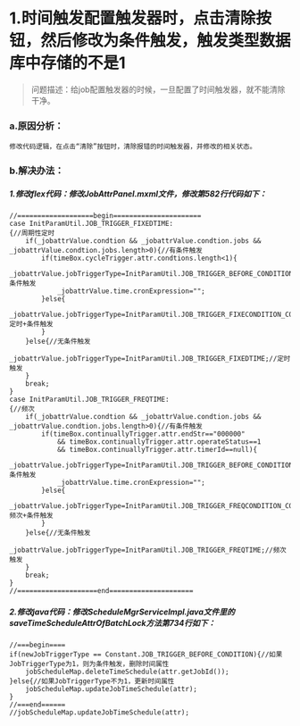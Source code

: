 # 1.时间触发配置触发器时，点击清除按钮，然后修改为条件触发，触发类型数据库中存储的不是1

> 问题描述：给job配置触发器的时候，一旦配置了时间触发器，就不能清除干净。

### a.原因分析：
	修改代码逻辑，在点击“清除”按钮时，清除报错的时间触发器，并修改的相关状态。

### b.解决办法：

##### 1.修改flex代码：修改JobAttrPanel.mxml文件，修改第582行代码如下：
	//===================begin======================
	case InitParamUtil.JOB_TRIGGER_FIXEDTIME:
	{//周期性定时
		if(_jobattrValue.condtion && _jobattrValue.condtion.jobs && _jobattrValue.condtion.jobs.length>0){//有条件触发
			if(timeBox.cycleTrigger.attr.condtions.length<1){
				_jobattrValue.jobTriggerType=InitParamUtil.JOB_TRIGGER_BEFORE_CONDITION;//条件触发
				_jobattrValue.time.cronExpression="";
			}else{
				_jobattrValue.jobTriggerType=InitParamUtil.JOB_TRIGGER_FIXECONDITION_COMB;//定时+条件触发
			}
		}else{//无条件触发
			_jobattrValue.jobTriggerType=InitParamUtil.JOB_TRIGGER_FIXEDTIME;//定时触发
		}
		break;
	}
	case InitParamUtil.JOB_TRIGGER_FREQTIME:
	{//频次
		if(_jobattrValue.condtion && _jobattrValue.condtion.jobs && _jobattrValue.condtion.jobs.length>0){//有条件触发
			if(timeBox.continuallyTrigger.attr.endStr=="000000" 
				&& timeBox.continuallyTrigger.attr.operateStatus==1 
				&& timeBox.continuallyTrigger.attr.timerId==null){
				_jobattrValue.jobTriggerType=InitParamUtil.JOB_TRIGGER_BEFORE_CONDITION;//条件触发
				_jobattrValue.time.cronExpression="";
			}else{
				_jobattrValue.jobTriggerType=InitParamUtil.JOB_TRIGGER_FREQCONDITION_COMB;//频次+条件触发
			}
		}else{//无条件触发
			_jobattrValue.jobTriggerType=InitParamUtil.JOB_TRIGGER_FREQTIME;//频次触发
		}
		break;
	}
	//====================end=====================

##### 2.修改java代码：修改ScheduleMgrServiceImpl.java文件里的saveTimeScheduleAttrOfBatchLock方法第734行如下：
	//===begin====
	if(newJobTriggerType == Constant.JOB_TRIGGER_BEFORE_CONDITION){//如果JobTriggerType为1，则为条件触发，删除时间属性
	    jobScheduleMap.deleteTimeSchedule(attr.getJobId());
	}else{//如果JobTriggerType不为1，更新时间属性
	    jobScheduleMap.updateJobTimeSchedule(attr);
	}
	//===end======
	//jobScheduleMap.updateJobTimeSchedule(attr);